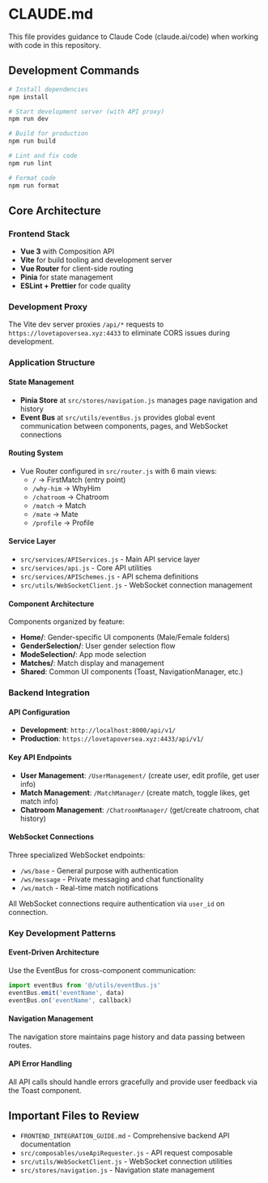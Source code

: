 # CLAUDE.md

This file provides guidance to Claude Code (claude.ai/code) when working with code in this repository.

## Development Commands

```bash
# Install dependencies
npm install

# Start development server (with API proxy)
npm run dev

# Build for production
npm run build

# Lint and fix code
npm run lint

# Format code
npm run format
```

## Core Architecture

### Frontend Stack
- **Vue 3** with Composition API
- **Vite** for build tooling and development server
- **Vue Router** for client-side routing
- **Pinia** for state management
- **ESLint + Prettier** for code quality

### Development Proxy
The Vite dev server proxies `/api/*` requests to `https://lovetapoversea.xyz:4433` to eliminate CORS issues during development.

### Application Structure

#### State Management
- **Pinia Store** at `src/stores/navigation.js` manages page navigation and history
- **Event Bus** at `src/utils/eventBus.js` provides global event communication between components, pages, and WebSocket connections

#### Routing System
- Vue Router configured in `src/router.js` with 6 main views:
  - `/` → FirstMatch (entry point)
  - `/why-him` → WhyHim 
  - `/chatroom` → Chatroom
  - `/match` → Match
  - `/mate` → Mate
  - `/profile` → Profile

#### Service Layer
- `src/services/APIServices.js` - Main API service layer
- `src/services/api.js` - Core API utilities
- `src/services/APISchemes.js` - API schema definitions
- `src/utils/WebSocketClient.js` - WebSocket connection management

#### Component Architecture
Components organized by feature:
- **Home/**: Gender-specific UI components (Male/Female folders)
- **GenderSelection/**: User gender selection flow
- **ModeSelection/**: App mode selection
- **Matches/**: Match display and management
- **Shared**: Common UI components (Toast, NavigationManager, etc.)

### Backend Integration

#### API Configuration
- **Development**: `http://localhost:8000/api/v1/`
- **Production**: `https://lovetapoversea.xyz:4433/api/v1/`

#### Key API Endpoints
- **User Management**: `/UserManagement/` (create user, edit profile, get user info)
- **Match Management**: `/MatchManager/` (create match, toggle likes, get match info)  
- **Chatroom Management**: `/ChatroomManager/` (get/create chatroom, chat history)

#### WebSocket Connections
Three specialized WebSocket endpoints:
- `/ws/base` - General purpose with authentication
- `/ws/message` - Private messaging and chat functionality
- `/ws/match` - Real-time match notifications

All WebSocket connections require authentication via `user_id` on connection.

### Key Development Patterns

#### Event-Driven Architecture
Use the EventBus for cross-component communication:
```javascript
import eventBus from '@/utils/eventBus.js'
eventBus.emit('eventName', data)
eventBus.on('eventName', callback)
```

#### Navigation Management
The navigation store maintains page history and data passing between routes.

#### API Error Handling
All API calls should handle errors gracefully and provide user feedback via the Toast component.

## Important Files to Review

- `FRONTEND_INTEGRATION_GUIDE.md` - Comprehensive backend API documentation
- `src/composables/useApiRequester.js` - API request composable
- `src/utils/WebSocketClient.js` - WebSocket connection utilities
- `src/stores/navigation.js` - Navigation state management